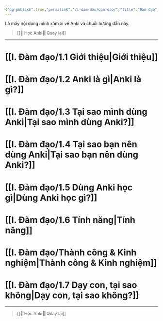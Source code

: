 ```yaml
---
{"dg-publish":true,"permalink":"/i-dam-dao/dam-dao/","title":"Đàm đạo","noteIcon":null}
---
```


Là mấy nội dung mình xàm xí về Anki và chuỗi hướng dẫn này.

> [[🌟 Học Anki🌟\|Quay lại]]
___
# [[I. Đàm đạo/1.1 Giới thiệu\|Giới thiệu]]
# [[I. Đàm đạo/1.2 Anki là gì\|Anki là gì?]]
# [[I. Đàm đạo/1.3 Tại sao mình dùng Anki\|Tại sao mình dùng Anki?]]
# [[I. Đàm đạo/1.4 Tại sao bạn nên dùng Anki\|Tại sao bạn nên dùng Anki?]]
# [[I. Đàm đạo/1.5 Dùng Anki học gì\|Dùng Anki học gì?]]
# [[I. Đàm đạo/1.6 Tính năng\|Tính năng]]
# [[I. Đàm đạo/Thành công & Kinh nghiệm\|Thành công & Kinh nghiệm]]
# [[I. Đàm đạo/1.7 Dạy con, tại sao không\|Dạy con, tại sao không?]]
___
> [[🌟 Học Anki🌟\|Quay lại]]